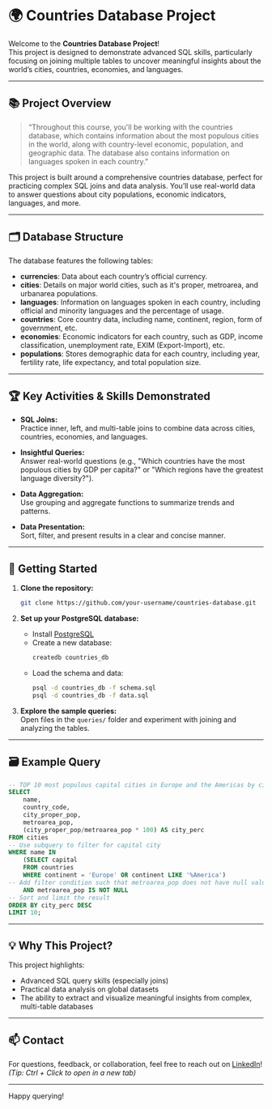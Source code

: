 
# 🌍 Countries Database Project

Welcome to the **Countries Database Project**!  
This project is designed to demonstrate advanced SQL skills, particularly focusing on joining multiple tables to uncover meaningful insights about the world’s cities, countries, economies, and languages.

---

## 📚 Project Overview

> “Throughout this course, you'll be working with the countries database, which contains information about the most populous cities in the world, along with country-level economic, population, and geographic data. The database also contains information on languages spoken in each country.”

This project is built around a comprehensive countries database, perfect for practicing complex SQL joins and data analysis. You’ll use real-world data to answer questions about city populations, economic indicators, languages, and more.

---

## 🗂️ Database Structure

The database features the following tables:

- **currencies**: Data about each country’s official currency.
- **cities**: Details on major world cities, such as it's proper,	metroarea, and urbanarea populations.
- **languages**: Information on languages spoken in each country, including official and minority languages and the percentage of usage.
- **countries**: Core country data, including name, continent, region, form of government, etc.
- **economies**: Economic indicators for each country, such as GDP, income classification, unemployment rate, EXIM (Export-Import), etc.
- **populations**: Stores demographic data for each country, including year, fertility rate, life expectancy, and total population size.

---

## 🏆 Key Activities & Skills Demonstrated

- **SQL Joins:**  
  Practice inner, left, and multi-table joins to combine data across cities, countries, economies, and languages.

- **Insightful Queries:**  
  Answer real-world questions (e.g., "Which countries have the most populous cities by GDP per capita?" or "Which regions have the greatest language diversity?").

- **Data Aggregation:**  
  Use grouping and aggregate functions to summarize trends and patterns.

- **Data Presentation:**  
  Sort, filter, and present results in a clear and concise manner.

---

## 🚀 Getting Started

1. **Clone the repository:**
   ```bash
   git clone https://github.com/your-username/countries-database.git
   ```

2. **Set up your PostgreSQL database:**
   - Install [PostgreSQL](https://www.postgresql.org/download/)
   - Create a new database:
     ```bash
     createdb countries_db
     ```
   - Load the schema and data:
     ```bash
     psql -d countries_db -f schema.sql
     psql -d countries_db -f data.sql
     ```

3. **Explore the sample queries:**  
   Open files in the `queries/` folder and experiment with joining and analyzing the tables.

---

## 🗃️ Example Query

```sql
-- TOP 10 most populous capital cities in Europe and the Americas by city_perc
SELECT 
	name, 
	country_code, 
	city_proper_pop, 
	metroarea_pop,
 	(city_proper_pop/metroarea_pop * 100) AS city_perc
FROM cities
-- Use subquery to filter for capital city
WHERE name IN 
    (SELECT capital
    FROM countries
    WHERE continent = 'Europe' OR continent LIKE '%America')
-- Add filter condition such that metroarea_pop does not have null values to avoid div0 error
    AND metroarea_pop IS NOT NULL
-- Sort and limit the result
ORDER BY city_perc DESC
LIMIT 10;
```

---

## 💡 Why This Project?

This project highlights:
- Advanced SQL query skills (especially joins)
- Practical data analysis on global datasets
- The ability to extract and visualize meaningful insights from complex, multi-table databases

---

## 📫 Contact

For questions, feedback, or collaboration, feel free to reach out on [LinkedIn](https://www.linkedin.com/in/etienobong-edo)! *(Tip: Ctrl + Click to open in a new tab)*

---

Happy querying!
